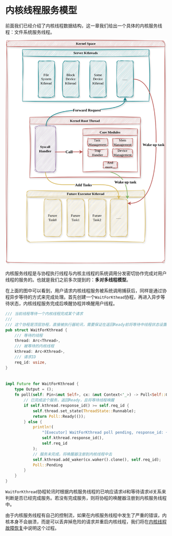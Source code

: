 # 内核线程服务模型

前面我们已经介绍了内核线程数据结构，这一章我们给出一个具体的内核服务线程：文件系统服务线程。

![线程关系](../pic/线程关系.png)

内核服务线程是与协程执行线程与内核主线程的系统调用分发密切协作完成对用户线程的服务的。也就是我们之前多次提到的：**多对多线程模型**。

在上面的图中可以看到，用户请求内核线程服务被系统调用捕获后，同样是通过协程异步等待的方式来完成处理。首先创建一个`WaitForKthead`协程，再进入异步等待状态，内核线程服务完成后唤醒协程并唤醒用户线程。

```Rust
/// 当前线程等待一个内核线程完成某个请求
///
/// 这个协程是顶层协程，直接被执行器轮讯，需要保证在返回Ready前将等待中线程状态设置为Runnable
pub struct WaitForKthread {
    /// 等待的线程
    thread: Arc<Thread>,
    /// 被等待的内核线程
    kthread: Arc<Kthread>,
    /// 请求ID
    req_id: usize,
}


impl Future for WaitForKthread {
    type Output = ();
    fn poll(self: Pin<&mut Self>, cx: &mut Context<'_>) -> Poll<Self::Output> {
        // 已完成这个服务，返回Ready，且将等待线程唤醒
        if self.kthread.response_id() >= self.req_id {
            self.thread.set_state(ThreadState::Runnable);
            return Poll::Ready(());
        } else {
            println!(
                "[Executor] WaitForKthread poll pending, response_id: {}, req_id: {}",
                self.kthread.response_id(),
                self.req_id
            );
            // 服务未完成，将唤醒器注册到内核线程中去
            self.kthread.add_waker(cx.waker().clone(), self.req_id);
            Poll::Pending
        }
    }
}
```
`WaitForKthread`协程轮讯时根据内核服务线程的已响应请求id和等待请求id关系来判断是否已经完成服务。若没有完成服务，则将协程的唤醒器注册到内核服务线程中。

由于内核服务线程有自己的控制流，如果在内核服务线程中发生了严重的错误，内核本身不会崩溃，而是可以丢弃掉危险的请求并重启内核线程，我们将在[内核线程故障恢复](./内核线程故障恢复.md)中说明这个过程。